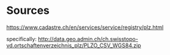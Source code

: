 # Sources
https://www.cadastre.ch/en/services/service/registry/plz.html

specifically: http://data.geo.admin.ch/ch.swisstopo-vd.ortschaftenverzeichnis_plz/PLZO_CSV_WGS84.zip